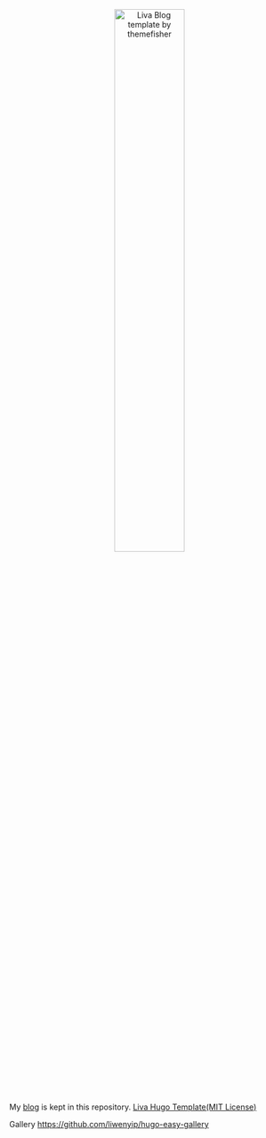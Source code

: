 <div align="center">
  <a href="https://awaytodata.netlify.com"><img src="https://raw.githubusercontent.com/yerzhankaratay/awaytodata/master/images/screenshot.png" width="50%" alt="Liva Blog template by themefisher"><img></a>
</div>

My [blog](https://awaytodata.netlify.com) is kept in this repository.
[Liva Hugo Template(MIT License)](https://gethugothemes.com/products/liva-hugo/)

Gallery
https://github.com/liwenyip/hugo-easy-gallery

